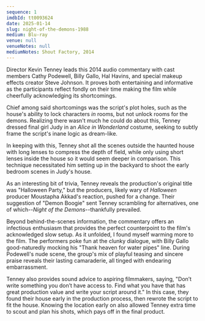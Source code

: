 ```yaml
---
sequence: 1
imdbId: tt0093624
date: 2025-01-14
slug: night-of-the-demons-1988
medium: Blu-ray
venue: null
venueNotes: null
mediumNotes: Shout Factory, 2014
---
```


Director Kevin Tenney leads this 2014 audio commentary with cast members Cathy Podewell, Billy Gallo, Hal Havins, and special makeup effects creator Steve Johnson. It proves both entertaining and informative as the participants reflect fondly on their time making the film while cheerfully acknowledging its shortcomings.

Chief among said shortcomings was the script's plot holes, such as the house's ability to lock characters _in_ rooms, but not unlock rooms for the demons. Realizing there wasn't much he could do about this, Tenney dressed final girl Judy in an _Alice in Wonderland_ costume, seeking to subtly frame the script's inane logic as dream-like.

In keeping with this, Tenney shot all the scenes outside the haunted house with long lenses to compress the depth of field, while only using short lenses inside the house so it would seem deeper in comparison. This technique necessitated him setting up in the backyard to shoot the early bedroom scenes in Judy's house.

As an interesting bit of trivia, Tenney reveals the production's original title was "Halloween Party," but the producers, likely wary of <span data-imdb-id="tt0077651">_Halloween_</span> producer Moustapha Akkad's reaction, pushed for a change. Their suggestion of "Demon Boogie" sent Tenney scrambling for alternatives, one of which--_Night of the Demons_--thankfully prevailed.

Beyond behind-the-scenes information, the commentary offers an infectious enthusiasm that provides the perfect counterpoint to the film's acknowledged slow setup. As it unfolded, I found myself warming more to the film. The performers poke fun at the clunky dialogue, with Billy Gallo good-naturedly mocking his "Thank heaven for water pipes" line. During Podewell's nude scene, the group's mix of playful teasing and sincere praise reveals their lasting camaraderie, all tinged with endearing embarrassment.

Tenney also provides sound advice to aspiring filmmakers, saying, "Don’t write something you don’t have access to. Find what you have that has great production value and write your script around it." In this case, they found their house early in the production process, then rewrote the script to fit the house. Knowing the location early on also allowed Tenney extra time to scout and plan his shots, which pays off in the final product.
